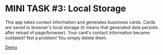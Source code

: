 # MINI TASK #3: Local Storage

This app takes contact information and generates bussiness cards.
Cards are saved to browser's local storage (it means that generated data persists after reload of page/browser). Your card's contact information became outdated? Not a problem! You simply delete them.

[Demo](https://raimedassimutis.github.io/Mini-Task-3-Local-Storage/.)
